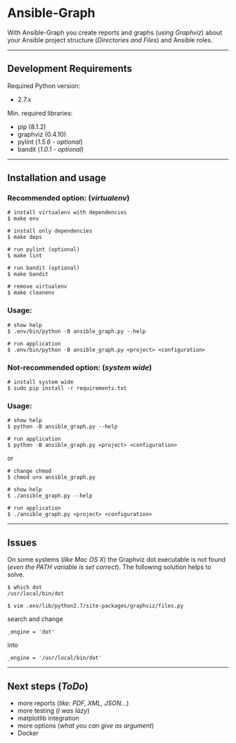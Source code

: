 # Ansible-Graph


With Ansible-Graph you create reports and graphs (_using Graphviz_) about your Ansible project structure (_Directories and Files_) and Ansible roles.

---

## Development Requirements

Required Python version:

- 2.7.x

Min. required libraries:

- pip (8.1.2)
- graphviz (0.4.10)
- pylint (_1.5.6 - optional_)
- bandit (_1.0.1 - optional_)

---

## Installation and usage

### Recommended option: (_virtualenv_)

```
# install virtualenv with dependencies
$ make env

# install only dependencies
$ make deps

# run pylint (optional)
$ make lint

# run bandit (optional)
$ make bandit

# remove virtualenv
$ make cleanenv
```

### Usage:

```
# show help
$ .env/bin/python -B ansible_graph.py --help

# run application
$ .env/bin/python -B ansible_graph.py <project> <configuration>
```

### Not-recommended option: (_system wide_)

```
# install system wide
$ sudo pip install -r requirements.txt
```

### Usage:

```
# show help
$ python -B ansible_graph.py --help

# run application
$ python -B ansible_graph.py <project> <configuration>
```

or

```
# change chmod
$ chmod u+x ansible_graph.py

# show help
$ ./ansible_graph.py --help

# run application
$ ./ansible_graph.py <project> <configuration>
```

---

## Issues

On some systems (_like Mac OS X_) the Graphviz dot executable is not found (_even the PATH variable is set correct_). The following solution helps to solve.

```
$ which dot
/usr/local/bin/dot

$ vim .env/lib/python2.7/site-packages/graphviz/files.py
```

search and change

```
_engine = 'dot'
```

into

```
_engine = '/usr/local/bin/dot'
```

---

## Next steps (_ToDo_)

- more reports (_like: PDF, XML, JSON..._)
- more testing (_I was lazy_)
- matplotlib integration
- more options (_what you can give as argument_)
- Docker
